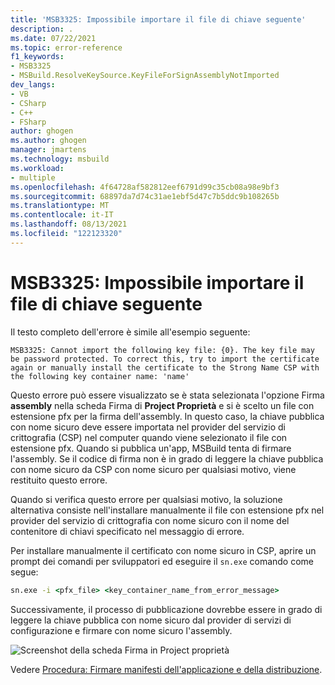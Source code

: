 ```yaml
---
title: 'MSB3325: Impossibile importare il file di chiave seguente'
description: .
ms.date: 07/22/2021
ms.topic: error-reference
f1_keywords:
- MSB3325
- MSBuild.ResolveKeySource.KeyFileForSignAssemblyNotImported
dev_langs:
- VB
- CSharp
- C++
- FSharp
author: ghogen
ms.author: ghogen
manager: jmartens
ms.technology: msbuild
ms.workload:
- multiple
ms.openlocfilehash: 4f64728af582812eef6791d99c35cb08a98e9bf3
ms.sourcegitcommit: 68897da7d74c31ae1ebf5d47c7b5ddc9b108265b
ms.translationtype: MT
ms.contentlocale: it-IT
ms.lasthandoff: 08/13/2021
ms.locfileid: "122123320"
---
```

# <a name="msb3325-cannot-import-the-following-key-file"></a>MSB3325: Impossibile importare il file di chiave seguente

Il testo completo dell'errore è simile all'esempio seguente:

```output
MSB3325: Cannot import the following key file: {0}. The key file may be password protected. To correct this, try to import the certificate again or manually install the certificate to the Strong Name CSP with the following key container name: 'name'
```

Questo errore può essere visualizzato se è stata  selezionata l'opzione Firma **assembly** nella scheda Firma di **Project Proprietà** e si è scelto un file con estensione pfx per la firma dell'assembly. In questo caso, la chiave pubblica con nome sicuro deve essere importata nel provider del servizio di crittografia (CSP) nel computer quando viene selezionato il file con estensione pfx. Quando si pubblica un'app, MSBuild tenta di firmare l'assembly. Se il codice di firma non è in grado di leggere la chiave pubblica con nome sicuro da CSP con nome sicuro per qualsiasi motivo, viene restituito questo errore.

Quando si verifica questo errore per qualsiasi motivo, la soluzione alternativa consiste nell'installare manualmente il file con estensione pfx nel provider del servizio di crittografia con nome sicuro con il nome del contenitore di chiavi specificato nel messaggio di errore.

Per installare manualmente il certificato con nome sicuro in CSP, aprire un prompt dei comandi per sviluppatori ed eseguire il `sn.exe` comando come segue:

```cmd
sn.exe -i <pfx_file> <key_container_name_from_error_message>
```

Successivamente, il processo di pubblicazione dovrebbe essere in grado di leggere la chiave pubblica con nome sicuro dal provider di servizi di configurazione e firmare con nome sicuro l'assembly.

![Screenshot della scheda Firma in Project proprietà](media/msb3325/signing-sign-the-assembly.png)

Vedere [Procedura: Firmare manifesti dell'applicazione e della distribuzione](../../ide/how-to-sign-application-and-deployment-manifests.md).

